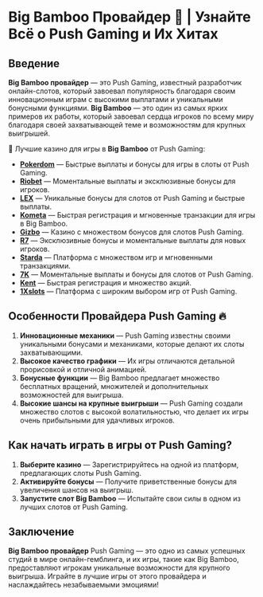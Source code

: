 # Big Bamboo Провайдер 🎋 | Узнайте Всё о Push Gaming и Их Хитах

## Введение

**Big Bamboo провайдер** — это Push Gaming, известный разработчик онлайн-слотов, который завоевал популярность благодаря своим инновационным играм с высокими выплатами и уникальными бонусными функциями. **Big Bamboo** — это один из самых ярких примеров их работы, который завоевал сердца игроков по всему миру благодаря своей захватывающей теме и возможностям для крупных выигрышей.

🎲 Лучшие казино для игры в **Big Bamboo** от Push Gaming:

- **[Pokerdom](https://brandplay.link/4k77v2yx)** — Быстрые выплаты и бонусы для игры в слоты от Push Gaming.
- **[Riobet](https://brandplay.link/7xBLTPyj)** — Моментальные выплаты и эксклюзивные бонусы для игроков.
- **[LEX](https://brandplay.link/zW4hdDFV)** — Уникальные бонусы для слотов от Push Gaming и быстрые выплаты.
- **[Kometa](https://brandplay.link/8ZymQJV8)** — Быстрая регистрация и мгновенные транзакции для игры в Big Bamboo.
- **[Gizbo](https://brandplay.link/bprXw4YV)** — Казино с множеством бонусов для слотов Push Gaming.
- **[R7](https://brandplay.link/bMd3Yjsw)** — Эксклюзивные бонусы и моментальные выплаты для новых игроков.
- **[Starda](https://brandplay.link/fB7xwRFL)** — Платформа с множеством игр и мгновенными транзакциями.
- **[7K](https://brandplay.link/BvQyFShp)** — Моментальные выплаты и бонусы для слотов от Push Gaming.
- **[Kent](https://brandplay.link/Fv2WP3js)** — Быстрая регистрация и множество акций.
- **[1Xslots](https://brandplay.link/hSB1khtr)** — Платформа с широким выбором игр от Push Gaming.

## Особенности Провайдера Push Gaming 🔥

1. **Инновационные механики** — Push Gaming известны своими уникальными бонусами и механиками, которые делают их слоты захватывающими.
2. **Высокое качество графики** — Их игры отличаются детальной прорисовкой и отличной анимацией.
3. **Бонусные функции** — Big Bamboo предлагает множество бесплатных вращений, множителей и дополнительных возможностей для выигрыша.
4. **Высокие шансы на крупные выигрыши** — Push Gaming создали множество слотов с высокой волатильностью, что делает их игры очень прибыльными для удачливых игроков.

## Как начать играть в игры от Push Gaming?

1. **Выберите казино** — Зарегистрируйтесь на одной из платформ, предлагающих слоты Push Gaming.
2. **Активируйте бонусы** — Получите приветственные бонусы для увеличения шансов на выигрыш.
3. **Запустите слот Big Bamboo** — Испытайте свои силы в одном из лучших слотов от Push Gaming.

## Заключение

**Big Bamboo провайдер** Push Gaming — это одно из самых успешных студий в мире онлайн-гемблинга, и их игры, такие как Big Bamboo, предоставляют игрокам уникальные возможности для крупного выигрыша. Играйте в лучшие игры от этого провайдера и наслаждайтесь незабываемыми эмоциями!
